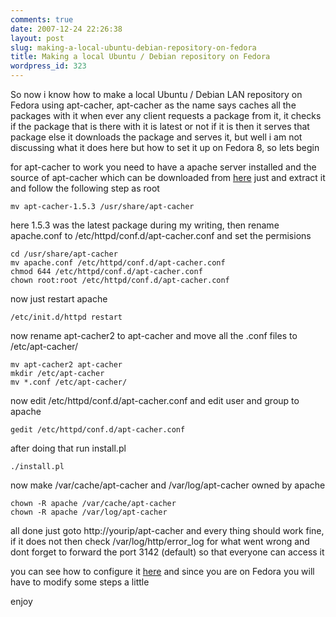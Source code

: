 ```yaml
---
comments: true
date: 2007-12-24 22:26:38
layout: post
slug: making-a-local-ubuntu-debian-repository-on-fedora
title: Making a local Ubuntu / Debian repository on Fedora
wordpress_id: 323
---
```


So now i know how to make a local Ubuntu / Debian LAN repository on Fedora using apt-cacher, apt-cacher as the name says caches all the packages with it when ever any client requests a package from it, it checks if the package that is there with it is latest or not if it is then it serves that package else it downloads the package and serves it, but well i am not discussing what it does here but how to set it up on Fedora 8, so lets begin

for apt-cacher to work you need to have a apache server installed and the source of apt-cacher which can be downloaded from [here](http://packages.debian.org/etch/apt-cacher) just and extract it and follow the following step as root

    mv apt-cacher-1.5.3 /usr/share/apt-cacher

here 1.5.3 was the latest package during my writing, then rename apache.conf to /etc/httpd/conf.d/apt-cacher.conf and set the permisions

    cd /usr/share/apt-cacher
    mv apache.conf /etc/httpd/conf.d/apt-cacher.conf
    chmod 644 /etc/httpd/conf.d/apt-cacher.conf
    chown root:root /etc/httpd/conf.d/apt-cacher.conf

now just restart apache

    /etc/init.d/httpd restart

now rename apt-cacher2 to apt-cacher and move all the .conf files to /etc/apt-cacher/

    mv apt-cacher2 apt-cacher
    mkdir /etc/apt-cacher
    mv *.conf /etc/apt-cacher/

now edit /etc/httpd/conf.d/apt-cacher.conf and edit user and group to apache

    gedit /etc/httpd/conf.d/apt-cacher.conf

after doing that run install.pl

    ./install.pl

now make /var/cache/apt-cacher and /var/log/apt-cacher owned by apache

    chown -R apache /var/cache/apt-cacher
    chown -R apache /var/log/apt-cacher

all done just goto http://yourip/apt-cacher and every thing should work fine, if it does not then check /var/log/http/error_log for what went wrong and dont forget to forward the port 3142 (default) so that everyone can access it

you can see how to configure it [here](http://www.debuntu.org/how-to-set-up-a-repository-cache-with-apt-cacher) and since you are on Fedora you will have to modify some steps a little

enjoy

